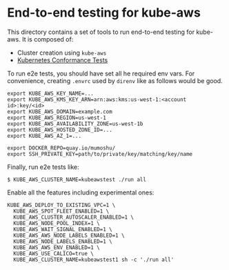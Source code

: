 # End-to-end testing for kube-aws

This directory contains a set of tools to run end-to-end testing for kube-aws.
It is composed of:

* Cluster creation using `kube-aws`
* [Kubernetes Conformance Tests](https://github.com/kubernetes/kubernetes/blob/master/docs/devel/e2e-tests.md#conformance-tests)

To run e2e tests, you should have set all he required env vars.
For convenience, creating `.envrc` used by `direnv` like as follows would be good.

```
export KUBE_AWS_KEY_NAME=...
export KUBE_AWS_KMS_KEY_ARN=arn:aws:kms:us-west-1:<account id>:key/<id>
export KUBE_AWS_DOMAIN=example.com
export KUBE_AWS_REGION=us-west-1
export KUBE_AWS_AVAILABILITY_ZONE=us-west-1b
export KUBE_AWS_HOSTED_ZONE_ID=...
export KUBE_AWS_AZ_1=...

export DOCKER_REPO=quay.io/mumoshu/
export SSH_PRIVATE_KEY=path/to/private/key/matching/key/name
```

Finally, run e2e tests like:

```
$ KUBE_AWS_CLUSTER_NAME=kubeawstest ./run all
```

Enable all the features including experimental ones:

```
KUBE_AWS_DEPLOY_TO_EXISTING_VPC=1 \
  KUBE_AWS_SPOT_FLEET_ENABLED=1 \
  KUBE_AWS_CLUSTER_AUTOSCALER_ENABLED=1 \
  KUBE_AWS_NODE_POOL_INDEX=1 \
  KUBE_AWS_WAIT_SIGNAL_ENABLED=1 \
  KUBE_AWS_AWS_NODE_LABELS_ENABLED=1 \
  KUBE_AWS_NODE_LABELS_ENABLED=1 \
  KUBE_AWS_AWS_ENV_ENABLED=1 \
  KUBE_AWS_USE_CALICO=true \
  KUBE_AWS_CLUSTER_NAME=kubeawstest1 sh -c './run all'
```
